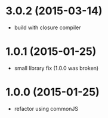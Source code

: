 # 3.0.2 (2015-03-14)
  
  * build with closure compiler

# 1.0.1 (2015-01-25)

  * small library fix (1.0.0 was broken)

# 1.0.0 (2015-01-25)

  * refactor using commonJS

